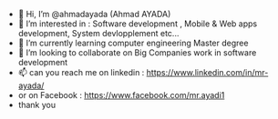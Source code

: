 - 👋 Hi, I’m @ahmadayada (Ahmad AYADA)
- 👀 I’m interested in : Software development , Mobile & Web apps development, System devlopplement etc...
- 🌱 I’m currently learning computer engineering Master degree
- 💞️ I’m looking to collaborate on Big Companies work in software development
- 📫 can you reach me on linkedin : https://www.linkedin.com/in/mr-ayada/  
- or on Facebook : https://www.facebook.com/mr.ayadi1
- thank you

<!---
ahmadayada/ahmadayada is a ✨ special ✨ repository because its `README.md` (this file) appears on your GitHub profile.
You can click the Preview link to take a look at your changes.
--->
